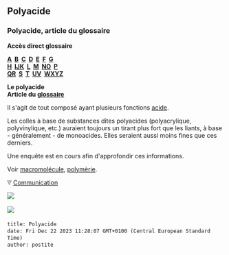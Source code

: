 ## Polyacide
### Polyacide, article du glossaire
 **Accès direct glossaire**

**[A](a.html)  [B](b.html)  [C](c.html)  [D](d.html)  [E](e.html)  [F](f.html)  [G](g.html)  
[H](h.html)  [IJK](ijk.html)  [L](l.html)  [M](m.html)  [NO](no.html)  [P](p.html)  
[QR](qr.html)  [S](s.html)  [T](t.html)  [UV](uv.html)  [WXYZ](wxyz.html)**

**Le polyacide  
Article du [glossaire](glossaire.html)**

Il s'agit de tout composé ayant plusieurs fonctions [acide](polyacide.html#acide).

Les colles à base de substances dites polyacides (polyacrylique, polyvinylique, etc.) auraient toujours un tirant plus fort que les liants, à base - généralement - de monoacides. Elles seraient aussi moins fines que ces derniers.

Une enquête est en cours afin d'approfondir ces informations.

Voir [macromolécule](macromolecule.html), [polymèrie](polyacide.html#polymerie).



![](images/flechebas.gif) [Communication](http://www.artrealite.com/annonceurs.htm) 

[![](https://cbonvin.fr/sites/regie.artrealite.com/visuels/campagne1.png)](index-2.html#20131014)

![](https://cbonvin.fr/sites/regie.artrealite.com/visuels/campagne2.png)
```
title: Polyacide
date: Fri Dec 22 2023 11:28:07 GMT+0100 (Central European Standard Time)
author: postite
```
